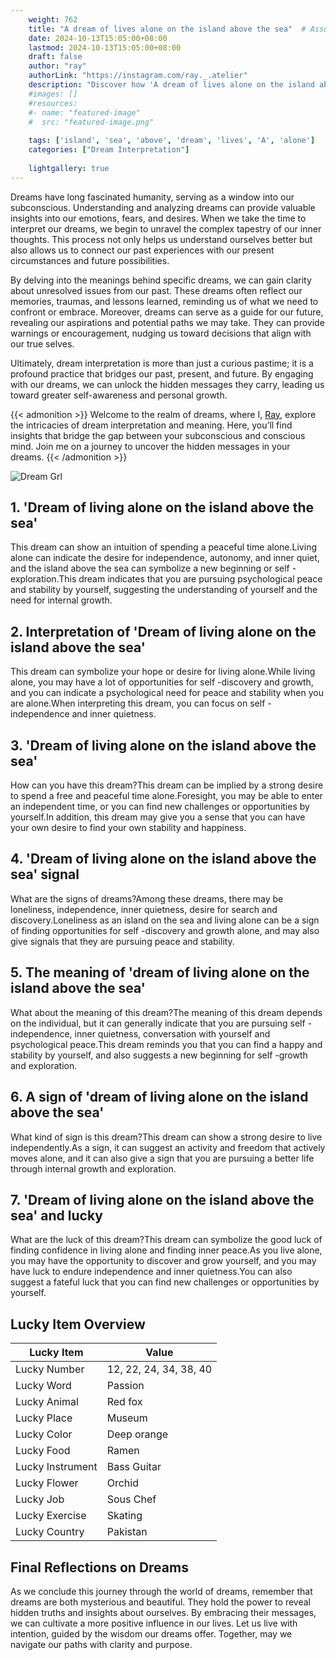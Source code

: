 ```yaml
---
    weight: 762
    title: "A dream of lives alone on the island above the sea"  # Assuming 'title' column exists
    date: 2024-10-13T15:05:00+08:00
    lastmod: 2024-10-13T15:05:00+08:00
    draft: false
    author: "ray"
    authorLink: "https://instagram.com/ray._.atelier"
    description: "Discover how 'A dream of lives alone on the island above the sea' can interpret your future and uncover its significant meanings in your life."
    #images: []
    #resources:
    #- name: "featured-image"
    #  src: "featured-image.png"
    
    tags: ['island', 'sea', 'above', 'dream', 'lives', 'A', 'alone']
    categories: ["Dream Interpretation"]
    
    lightgallery: true
---
```

    
Dreams have long fascinated humanity, serving as a window into our subconscious. Understanding and analyzing dreams can provide valuable insights into our emotions, fears, and desires. When we take the time to interpret our dreams, we begin to unravel the complex tapestry of our inner thoughts. This process not only helps us understand ourselves better but also allows us to connect our past experiences with our present circumstances and future possibilities.

By delving into the meanings behind specific dreams, we can gain clarity about unresolved issues from our past. These dreams often reflect our memories, traumas, and lessons learned, reminding us of what we need to confront or embrace. Moreover, dreams can serve as a guide for our future, revealing our aspirations and potential paths we may take. They can provide warnings or encouragement, nudging us toward decisions that align with our true selves.

Ultimately, dream interpretation is more than just a curious pastime; it is a profound practice that bridges our past, present, and future. By engaging with our dreams, we can unlock the hidden messages they carry, leading us toward greater self-awareness and personal growth.

{{< admonition >}}
Welcome to the realm of dreams, where I, [Ray](https://instagram.com/ray._.atelier), explore the intricacies of dream interpretation and meaning. Here, you’ll find insights that bridge the gap between your subconscious and conscious mind. Join me on a journey to uncover the hidden messages in your dreams.
{{< /admonition >}}

![Dream Grl](https://cdn.pixabay.com/photo/2017/11/02/03/35/gothic-2910057_1280.jpg "Dream Grl")

## 1. 'Dream of living alone on the island above the sea'
This dream can show an intuition of spending a peaceful time alone.Living alone can indicate the desire for independence, autonomy, and inner quiet, and the island above the sea can symbolize a new beginning or self -exploration.This dream indicates that you are pursuing psychological peace and stability by yourself, suggesting the understanding of yourself and the need for internal growth.

## 2. Interpretation of 'Dream of living alone on the island above the sea'
This dream can symbolize your hope or desire for living alone.While living alone, you may have a lot of opportunities for self -discovery and growth, and you can indicate a psychological need for peace and stability when you are alone.When interpreting this dream, you can focus on self -independence and inner quietness.

## 3. 'Dream of living alone on the island above the sea'
How can you have this dream?This dream can be implied by a strong desire to spend a free and peaceful time alone.Foresight, you may be able to enter an independent time, or you can find new challenges or opportunities by yourself.In addition, this dream may give you a sense that you can have your own desire to find your own stability and happiness.

## 4. 'Dream of living alone on the island above the sea' signal
What are the signs of dreams?Among these dreams, there may be loneliness, independence, inner quietness, desire for search and discovery.Loneliness as an island on the sea and living alone can be a sign of finding opportunities for self -discovery and growth alone, and may also give signals that they are pursuing peace and stability.

## 5. The meaning of 'dream of living alone on the island above the sea'
What about the meaning of this dream?The meaning of this dream depends on the individual, but it can generally indicate that you are pursuing self -independence, inner quietness, conversation with yourself and psychological peace.This dream reminds you that you can find a happy and stability by yourself, and also suggests a new beginning for self -growth and exploration.

## 6. A sign of 'dream of living alone on the island above the sea'
What kind of sign is this dream?This dream can show a strong desire to live independently.As a sign, it can suggest an activity and freedom that actively moves alone, and it can also give a sign that you are pursuing a better life through internal growth and exploration.

## 7. 'Dream of living alone on the island above the sea' and lucky
What are the luck of this dream?This dream can symbolize the good luck of finding confidence in living alone and finding inner peace.As you live alone, you may have the opportunity to discover and grow yourself, and you may have luck to endure independence and inner quietness.You can also suggest a fateful luck that you can find new challenges or opportunities by yourself.

## Lucky Item Overview
| Lucky Item          | Value              |
|---------------|--------------------|
| Lucky Number        | 12, 22, 24, 34, 38, 40  |
| Lucky Word          | Passion |
| Lucky Animal        | Red fox |
| Lucky Place         | Museum     |
| Lucky Color         | Deep orange     |
| Lucky Food          | Ramen      |
| Lucky Instrument    | Bass Guitar |
| Lucky Flower        | Orchid    |
| Lucky Job           | Sous Chef       |
| Lucky Exercise      | Skating  |
| Lucky Country       | Pakistan    |


##  Final Reflections on Dreams

As we conclude this journey through the world of dreams, remember that dreams are both mysterious and beautiful. They hold the power to reveal hidden truths and insights about ourselves. By embracing their messages, we can cultivate a more positive influence in our lives. Let us live with intention, guided by the wisdom our dreams offer. Together, may we navigate our paths with clarity and purpose.
